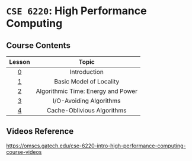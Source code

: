 # `CSE 6220`: High Performance Computing

## Course Contents

| Lesson | Topic |
|:--:|:--:|
| [0](./00-introduction.md) | Introduction |
| [1](./01-basic-model-of-locality.md) | Basic Model of Locality |
| [2](./02-algorithmic-time.md) | Algorithmic Time: Energy and Power |
| [3](./03-io-avoiding-algorithms.md) | I/O-Avoiding Algorithms |
| [4](./04-cache-oblivious-algorithms.md) | Cache-Oblivious Algorithms |

## Videos Reference

https://omscs.gatech.edu/cse-6220-intro-high-performance-computing-course-videos
